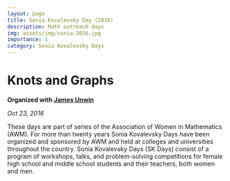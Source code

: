 ```yaml
---
layout: page
title: Sonia Kovalevsky Day (2016)
description: Math outreach days
img: assets/img/sonia-2016.jpg
importance: 1
category: Sonia Kovalevsky Days
---
```


# Knots and Graphs

**Organized with [James Unwin](http://unwin.people.uic.edu/James_Unwin.html)**

*Oct 23, 2016*

These days are part of series of the Association of Women in Mathematics (AWM). For more than twenty years Sonia Kovalevsky Days have been organized and sponsored by AWM and held at colleges and universities throughout the country. Sonia Kovalevsky Days (SK Days) consist of a program of workshops, talks, and problem-solving competitions for female high school and middle school students and their teachers, both women and men. 

